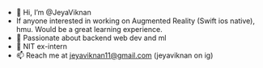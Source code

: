 - 👋 Hi, I’m @JeyaViknan
- If anyone interested in working on Augmented Reality (Swift ios native), hmu. Would be a great learning experience.
- 👀 Passionate about backend web dev and ml
- 🌱 NIT ex-intern
- 📫 Reach me at jeyaviknan11@gmail.com (jeyaviknan on ig)
